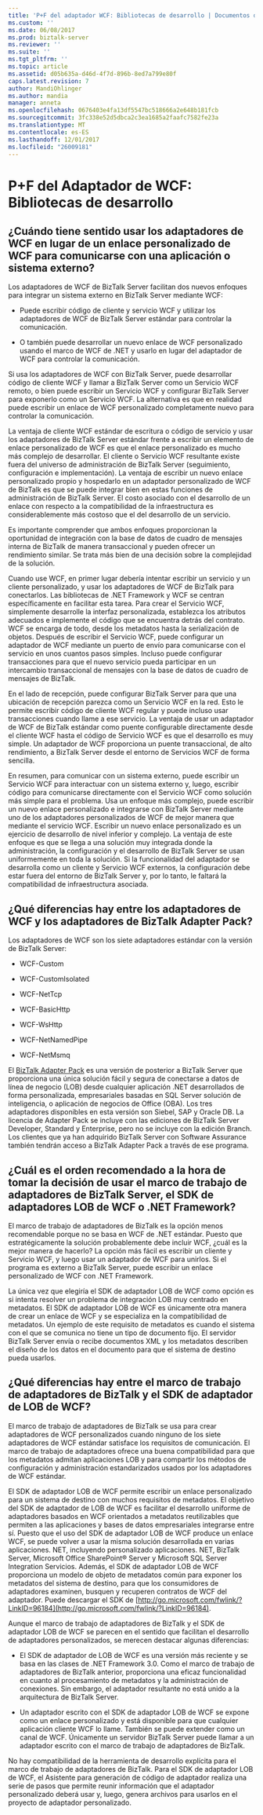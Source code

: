 ```yaml
---
title: 'P+F del adaptador WCF: Bibliotecas de desarrollo | Documentos de Microsoft'
ms.custom: ''
ms.date: 06/08/2017
ms.prod: biztalk-server
ms.reviewer: ''
ms.suite: ''
ms.tgt_pltfrm: ''
ms.topic: article
ms.assetid: d05b635a-d46d-4f7d-896b-8ed7a799e80f
caps.latest.revision: 7
author: MandiOhlinger
ms.author: mandia
manager: anneta
ms.openlocfilehash: 0676403e4fa13df5547bc518666a2e648b181fcb
ms.sourcegitcommit: 3fc338e52d5dbca2c3ea1685a2faafc7582fe23a
ms.translationtype: MT
ms.contentlocale: es-ES
ms.lasthandoff: 12/01/2017
ms.locfileid: "26009181"
---
```

# <a name="wcf-adapter-faq-development-libraries"></a>P+F del Adaptador de WCF: Bibliotecas de desarrollo
## <a name="when-does-it-make-more-sense-to-use-the-wcf-adapters-vs-a-wcf-custom-binding-to-communicate-with-an-external-application-or-system"></a>¿Cuándo tiene sentido usar los adaptadores de WCF en lugar de un enlace personalizado de WCF para comunicarse con una aplicación o sistema externo?  
 Los adaptadores de WCF de BizTalk Server facilitan dos nuevos enfoques para integrar un sistema externo en BizTalk Server mediante WCF:  
  
-   Puede escribir código de cliente y servicio WCF y utilizar los adaptadores de WCF de BizTalk Server estándar para controlar la comunicación.  
  
-   O también puede desarrollar un nuevo enlace de WCF personalizado usando el marco de WCF de .NET y usarlo en lugar del adaptador de WCF para controlar la comunicación.  
  
 Si usa los adaptadores de WCF con BizTalk Server, puede desarrollar código de cliente WCF y llamar a BizTalk Server como un Servicio WCF remoto, o bien puede escribir un Servicio WCF y configurar BizTalk Server para exponerlo como un Servicio WCF. La alternativa es que en realidad puede escribir un enlace de WCF personalizado completamente nuevo para controlar la comunicación.  
  
 La ventaja de cliente WCF estándar de escritura o código de servicio y usar los adaptadores de BizTalk Server estándar frente a escribir un elemento de enlace personalizado de WCF es que el enlace personalizado es mucho más complejo de desarrollar. El cliente o Servicio WCF resultante existe fuera del universo de administración de BizTalk Server (seguimiento, configuración e implementación). La ventaja de escribir un nuevo enlace personalizado propio y hospedarlo en un adaptador personalizado de WCF de BizTalk es que se puede integrar bien en estas funciones de administración de BizTalk Server. El costo asociado con el desarrollo de un enlace con respecto a la compatibilidad de la infraestructura es considerablemente más costoso que el del desarrollo de un servicio.  
  
 Es importante comprender que ambos enfoques proporcionan la oportunidad de integración con la base de datos de cuadro de mensajes interna de BizTalk de manera transaccional y pueden ofrecer un rendimiento similar. Se trata más bien de una decisión sobre la complejidad de la solución.  
  
 Cuando use WCF, en primer lugar debería intentar escribir un servicio y un cliente personalizado, y usar los adaptadores de WCF de BizTalk para conectarlos. Las bibliotecas de .NET Framework y WCF se centran específicamente en facilitar esta tarea. Para crear el Servicio WCF, simplemente desarrolle la interfaz personalizada, establezca los atributos adecuados e implemente el código que se encuentra detrás del contrato. WCF se encarga de todo, desde los metadatos hasta la serialización de objetos. Después de escribir el Servicio WCF, puede configurar un adaptador de WCF mediante un puerto de envío para comunicarse con el servicio en unos cuantos pasos simples. Incluso puede configurar transacciones para que el nuevo servicio pueda participar en un intercambio transaccional de mensajes con la base de datos de cuadro de mensajes de BizTalk.  
  
 En el lado de recepción, puede configurar BizTalk Server para que una ubicación de recepción parezca como un Servicio WCF en la red. Esto le permite escribir código de cliente WCF regular y puede incluso usar transacciones cuando llame a ese servicio. La ventaja de usar un adaptador de WCF de BizTalk estándar como puente configurable directamente desde el cliente WCF hasta el código de Servicio WCF es que el desarrollo es muy simple. Un adaptador de WCF proporciona un puente transaccional, de alto rendimiento, a BizTalk Server desde el entorno de Servicios WCF de forma sencilla.  
  
 En resumen, para comunicar con un sistema externo, puede escribir un Servicio WCF para interactuar con un sistema externo y, luego, escribir código para comunicarse directamente con el Servicio WCF como solución más simple para el problema. Usa un enfoque más complejo, puede escribir un nuevo enlace personalizado e integrarse con BizTalk Server mediante uno de los adaptadores personalizados de WCF de mejor manera que mediante el servicio WCF. Escribir un nuevo enlace personalizado es un ejercicio de desarrollo de nivel inferior y complejo. La ventaja de este enfoque es que se llega a una solución muy integrada donde la administración, la configuración y el desarrollo de BizTalk Server se usan uniformemente en toda la solución. Si la funcionalidad del adaptador se desarrolla como un cliente y Servicio WCF externos, la configuración debe estar fuera del entorno de BizTalk Server y, por lo tanto, le faltará la compatibilidad de infraestructura asociada.  
  
## <a name="what-are-the-differences-between-the-wcf-adapters-and-the-adapters-in-the-biztalk-adapter-pack"></a>¿Qué diferencias hay entre los adaptadores de WCF y los adaptadores de BizTalk Adapter Pack?  
 Los adaptadores de WCF son los siete adaptadores estándar con la versión de BizTalk Server:  
  
-   WCF-Custom  
  
-   WCF-CustomIsolated  
  
-   WCF-NetTcp  
  
-   WCF-BasicHttp  
  
-   WCF-WsHttp  
  
-   WCF-NetNamedPipe  
  
-   WCF-NetMsmq  
  
 El [BizTalk Adapter Pack](http://www.microsoft.com/biztalk/en/us/adapter-pack.aspx) es una versión de posterior a BizTalk Server que proporciona una única solución fácil y segura de conectarse a datos de línea de negocio (LOB) desde cualquier aplicación .NET desarrollados de forma personalizada, empresariales basadas en SQL Server solución de inteligencia, o aplicación de negocios de Office (OBA). Los tres adaptadores disponibles en esta versión son Siebel, SAP y Oracle DB. La licencia de Adapter Pack se incluye con las ediciones de BizTalk Server Developer, Standard y Enterprise, pero no se incluye con la edición Branch. Los clientes que ya han adquirido BizTalk Server con Software Assurance también tendrán acceso a BizTalk Adapter Pack a través de ese programa.  
  
## <a name="what-is-the-recommended-order-for-deciding-to-use-the-biztalk-server-adapter-framework-the-wcf-lob-adapter-sdk-or-the-net-framework"></a>¿Cuál es el orden recomendado a la hora de tomar la decisión de usar el marco de trabajo de adaptadores de BizTalk Server, el SDK de adaptadores LOB de WCF o .NET Framework?  
 El marco de trabajo de adaptadores de BizTalk es la opción menos recomendable porque no se basa en WCF de .NET estándar. Puesto que estratégicamente la solución probablemente debe incluir WCF, ¿cuál es la mejor manera de hacerlo? La opción más fácil es escribir un cliente y Servicio WCF, y luego usar un adaptador de WCF para unirlos. Si el programa es externo a BizTalk Server, puede escribir un enlace personalizado de WCF con .NET Framework.  
  
 La única vez que elegiría el SDK de adaptador LOB de WCF como opción es si intenta resolver un problema de integración LOB muy centrado en metadatos. El SDK de adaptador LOB de WCF es únicamente otra manera de crear un enlace de WCF y se especializa en la compatibilidad de metadatos. Un ejemplo de este requisito de metadatos es cuando el sistema con el que se comunica no tiene un tipo de documento fijo. El servidor BizTalk Server envía o recibe documentos XML y los metadatos describen el diseño de los datos en el documento para que el sistema de destino pueda usarlos.  
  
## <a name="what-are-the-differences-between-the-biztalk-adapter-framework-and-the-wcf-lob-adapter-sdk"></a>¿Qué diferencias hay entre el marco de trabajo de adaptadores de BizTalk y el SDK de adaptador de LOB de WCF?  
 El marco de trabajo de adaptadores de BizTalk se usa para crear adaptadores de WCF personalizados cuando ninguno de los siete adaptadores de WCF estándar satisface los requisitos de comunicación. El marco de trabajo de adaptadores ofrece una buena compatibilidad para que los metadatos admitan aplicaciones LOB y para compartir los métodos de configuración y administración estandarizados usados por los adaptadores de WCF estándar.  
  
 El SDK de adaptador LOB de WCF permite escribir un enlace personalizado para un sistema de destino con muchos requisitos de metadatos. El objetivo del SDK de adaptador de LOB de WCF es facilitar el desarrollo uniforme de adaptadores basados en WCF orientados a metadatos reutilizables que permiten a las aplicaciones y bases de datos empresariales integrarse entre sí. Puesto que el uso del SDK de adaptador LOB de WCF produce un enlace WCF, se puede volver a usar la misma solución desarrollada en varias aplicaciones. NET, incluyendo personalizado aplicaciones. NET, BizTalk Server, Microsoft Office SharePoint® Server y Microsoft SQL Server Integration Servicios. Además, el SDK de adaptador LOB de WCF proporciona un modelo de objeto de metadatos común para exponer los metadatos del sistema de destino, para que los consumidores de adaptadores examinen, busquen y recuperen contratos de WCF del adaptador. Puede descargar el SDK de [http://go.microsoft.com/fwlink/?LinkID=96184](http://go.microsoft.com/fwlink/?LinkID=96184).  
  
 Aunque el marco de trabajo de adaptadores de BizTalk y el SDK de adaptador LOB de WCF se parecen en el sentido que facilitan el desarrollo de adaptadores personalizados, se merecen destacar algunas diferencias:  
  
-   El SDK de adaptador de LOB de WCF es una versión más reciente y se basa en las clases de .NET Framework 3.0. Como el marco de trabajo de adaptadores de BizTalk anterior, proporciona una eficaz funcionalidad en cuanto al procesamiento de metadatos y la administración de conexiones. Sin embargo, el adaptador resultante no está unido a la arquitectura de BizTalk Server.  
  
-   Un adaptador escrito con el SDK de adaptador LOB de WCF se expone como un enlace personalizado y está disponible para que cualquier aplicación cliente WCF lo llame. También se puede extender como un canal de WCF. Únicamente un servidor BizTalk Server puede llamar a un adaptador escrito con el marco de trabajo de adaptadores de BizTalk.  
  
 No hay compatibilidad de la herramienta de desarrollo explícita para el marco de trabajo de adaptadores de BizTalk. Para el SDK de adaptador LOB de WCF, el Asistente para generación de código de adaptador realiza una serie de pasos que permite reunir información que el adaptador personalizado deberá usar y, luego, genera archivos para usarlos en el proyecto de adaptador personalizado.